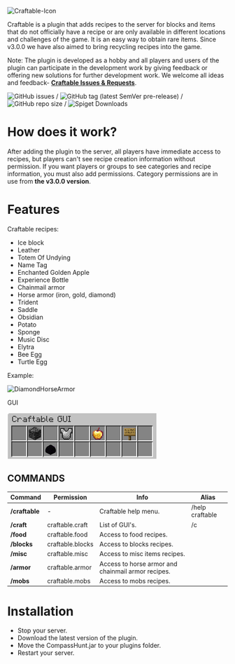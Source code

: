 ![Craftable-Icon](https://i.imgur.com/T7gUDEl.png)

Craftable is a plugin that adds recipes to the server for blocks and items that do not officially have a recipe or are only available in different locations and challenges of the game. It is an easy way to obtain rare items. Since v3.0.0 we have also aimed to bring recycling recipes into the game.

Note: The plugin is developed as a hobby and all players and users of the plugin can participate in the development work by giving feedback or offering new solutions for further development work. We welcome all ideas and feedback- **[Craftable Issues & Requests](https://github.com/RobiOfficial/Craftable/issues)**.

![GitHub issues](https://img.shields.io/github/issues/RobiOfficial/Craftable) / ![GitHub tag (latest SemVer pre-release)](https://img.shields.io/github/v/tag/RobiOfficial/Craftable) / ![GitHub repo size](https://img.shields.io/github/repo-size/RobiOfficial/Craftable) / ![Spiget Downloads](https://img.shields.io/spiget/downloads/107173)

# How does it work?
After adding the plugin to the server, all players have immediate access to recipes, but players can't see recipe creation information without permission. If you want players or groups to see categories and recipe information, you must also add permissions. Category permissions are in use from **the v3.0.0 version**.

# Features
Craftable recipes:  
- Ice block
- Leather
- Totem Of Undying
- Name Tag
- Enchanted Golden Apple
- Experience Bottle
- Chainmail armor
- Horse armor (iron, gold, diamond)  
- Trident
- Saddle
- Obsidian
- Potato
- Sponge
- Music Disc
- Elytra
- Bee Egg
- Turtle Egg


Example:  

![DiamondHorseArmor](https://i.imgur.com/zGmcUWE.png)

GUI  

![CraftableGUI](https://github.com/RobiOfficial/Craftable/blob/main/Img/3.6GUI.png)

## **COMMANDS**  
| Command | Permission | Info | Alias |
|---------|------------|------|-------|
| **/craftable** | - | Craftable help menu. | /help craftable |
| **/craft** | craftable.craft | List of GUI's. | /c |
| **/food** | craftable.food | Access to food recipes. | |
| **/blocks** | craftable.blocks | Access to blocks recipes. | |
| **/misc** | craftable.misc | Access to misc items recipes. | |
| **/armor** | craftable.armor | Access to horse armor and chainmail armor recipes. | |
| **/mobs** | craftable.mobs | Access to mobs recipes. | |

# Installation
- Stop your server.
- Download the latest version of the plugin.
- Move the CompassHunt.jar to your plugins folder.
- Restart your server.
